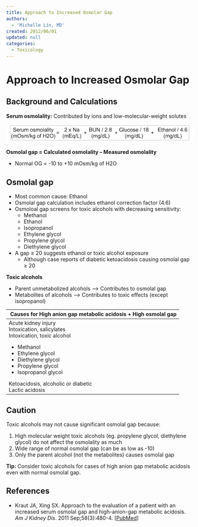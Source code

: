```yaml
---
title: Approach to Increased Osmolar Gap
authors:
  - 'Michelle Lin, MD'
created: 2012/06/01
updated: null
categories:
  - Toxicology
---
```


# Approach to Increased Osmolar Gap

## Background and Calculations

**Serum osmolality:** Contributed by ions and low-molecular-weight solutes

![Serum osmolality = (2Na) + (BUN/2.8) + (Glucose/18) + (Ethanol/4.6)](media/increased-osmolar-gap_image-1.png)

**Osmolal gap = Calculated osmolality – Measured osmolality**

- Normal OG = -10 to +10 mOsm/kg of H2O

## Osmolal gap

- Most common cause: Ethanol 
- Osmolal gap calculation includes ethanol correction factor (4.6)
- Osmoloal gap screens for toxic alcohols with decreasing sensitivity: 
  - Methanol
  - Ethanol
  - Isopropanol
  - Ethylene glycol
  - Propylene glycol
  - Diethylene glycol
- A gap &ge; 20 suggests ethanol or toxic alcohol exposure
  - Although case reports of diabetic ketoacidosis causing osmolal gap &ge; 20

**Toxic alcohols**

- Parent unmetabolized alcohols --> Contributes to osmolal gap
- Metabolites of alcohols --> Contributes to toxic effects (except isopropanol)

<table>
<colgroup>
<col width="100%" />
</colgroup>
<thead>
<tr class="header">
<th> <b>Causes for High anion gap metabolic acidosis + High osmolal gap</b></th>
</tr>
</thead>
<tbody>
<tr class="odd">
<td>Acute kidney injury<br />
Intoxication, salicylates<br />
Intoxication, toxic alcohol<br />
<ul>
<li>Methanol</li>
<li>Ethylene glycol</li>
<li>Diethylene glycol</li>
<li>Propylene glycol</li>
<li>Isopropanol glycol</li></ul>
Ketoacidosis, alcoholic or diabetic<br />
Lactic acidosis<br />
</td>
</tr>
</tbody>
</table>

## Caution

Toxic alcohols may not cause significant osmolal gap because:

1. High molecular weight toxic alcohols (eg. propylene glycol, diethylene glycol) do not affect the osmolality as much
2. Wide range of normal osmolal gap (can be as low as -10)
3. Only the parent alcohol (not the metabolites) causes osmolal gap

**Tip:** Consider toxic alcohols for cases of high anion gap metabolic acidosis even with normal osmolal gap.

## References

- Kraut JA, Xing SX. Approach to the evaluation of a patient with an increased serum osmolal gap and high-anion-gap metabolic acidosis. _Am J Kidney Dis_. 2011 Sep;58(3):480-4. [[PubMed](https://www.ncbi.nlm.nih.gov/pubmed/?term=21794966)]
